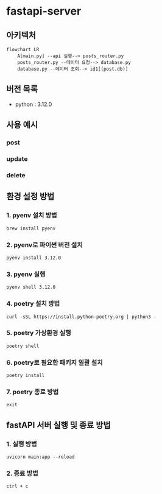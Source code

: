 # fastapi-server

## 아키텍처
```mermaid
flowchart LR
    A[main.py] --api 실행--> posts_router.py
    posts_router.py --데이터 요청--> database.py
    database.py --데이터 조회--> id1[(post.db)]
```

## 버전 목록
- python : 3.12.0

## 사용 예시
### post
### update
### delete

## 환경 설정 방법
### 1. pyenv 설치 방법
```brew install pyenv```

### 2. pyenv로 파이썬 버전 설치
```pyenv install 3.12.0```

### 3. pyenv 실행
```pyenv shell 3.12.0```

### 4. poetry 설치 방법
```curl -sSL https://install.python-poetry.org | python3 -```

### 5. poetry 가상환경 실행
```poetry shell```

### 6. poetry로 필요한 패키지 일괄 설치
```poetry install```

### 7. poetry 종료 방법
```exit```

## fastAPI 서버 실행 및 종료 방법

### 1. 실행 방법
```uvicorn main:app --reload```

### 2. 종료 방법
```ctrl + c```
